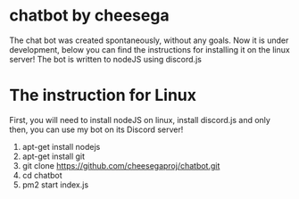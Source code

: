 # chatbot by cheesega
The chat bot was created spontaneously, without any goals. Now it is under development, below you can find the instructions for installing it on the linux server! The bot is written to nodeJS using discord.js
# The instruction for Linux
First, you will need to install nodeJS on linux, install discord.js and only then, you can use my bot on its Discord server!
1. apt-get install nodejs
2. apt-get install git
3. git clone https://github.com/cheesegaproj/chatbot.git
4. cd chatbot
5. pm2 start index.js
